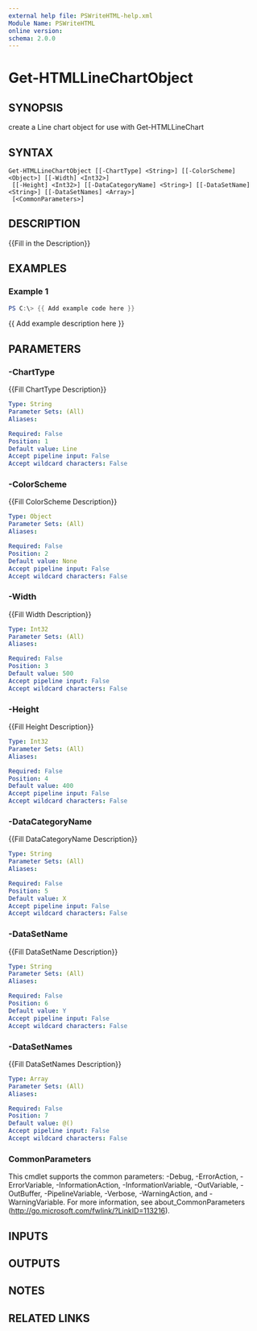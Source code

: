 ```yaml
---
external help file: PSWriteHTML-help.xml
Module Name: PSWriteHTML
online version:
schema: 2.0.0
---
```


# Get-HTMLLineChartObject

## SYNOPSIS
create a Line chart object for use with Get-HTMLLineChart

## SYNTAX

```
Get-HTMLLineChartObject [[-ChartType] <String>] [[-ColorScheme] <Object>] [[-Width] <Int32>]
 [[-Height] <Int32>] [[-DataCategoryName] <String>] [[-DataSetName] <String>] [[-DataSetNames] <Array>]
 [<CommonParameters>]
```

## DESCRIPTION
{{Fill in the Description}}

## EXAMPLES

### Example 1
```powershell
PS C:\> {{ Add example code here }}
```

{{ Add example description here }}

## PARAMETERS

### -ChartType
{{Fill ChartType Description}}

```yaml
Type: String
Parameter Sets: (All)
Aliases:

Required: False
Position: 1
Default value: Line
Accept pipeline input: False
Accept wildcard characters: False
```

### -ColorScheme
{{Fill ColorScheme Description}}

```yaml
Type: Object
Parameter Sets: (All)
Aliases:

Required: False
Position: 2
Default value: None
Accept pipeline input: False
Accept wildcard characters: False
```

### -Width
{{Fill Width Description}}

```yaml
Type: Int32
Parameter Sets: (All)
Aliases:

Required: False
Position: 3
Default value: 500
Accept pipeline input: False
Accept wildcard characters: False
```

### -Height
{{Fill Height Description}}

```yaml
Type: Int32
Parameter Sets: (All)
Aliases:

Required: False
Position: 4
Default value: 400
Accept pipeline input: False
Accept wildcard characters: False
```

### -DataCategoryName
{{Fill DataCategoryName Description}}

```yaml
Type: String
Parameter Sets: (All)
Aliases:

Required: False
Position: 5
Default value: X
Accept pipeline input: False
Accept wildcard characters: False
```

### -DataSetName
{{Fill DataSetName Description}}

```yaml
Type: String
Parameter Sets: (All)
Aliases:

Required: False
Position: 6
Default value: Y
Accept pipeline input: False
Accept wildcard characters: False
```

### -DataSetNames
{{Fill DataSetNames Description}}

```yaml
Type: Array
Parameter Sets: (All)
Aliases:

Required: False
Position: 7
Default value: @()
Accept pipeline input: False
Accept wildcard characters: False
```

### CommonParameters
This cmdlet supports the common parameters: -Debug, -ErrorAction, -ErrorVariable, -InformationAction, -InformationVariable, -OutVariable, -OutBuffer, -PipelineVariable, -Verbose, -WarningAction, and -WarningVariable. For more information, see about_CommonParameters (http://go.microsoft.com/fwlink/?LinkID=113216).

## INPUTS

## OUTPUTS

## NOTES

## RELATED LINKS
